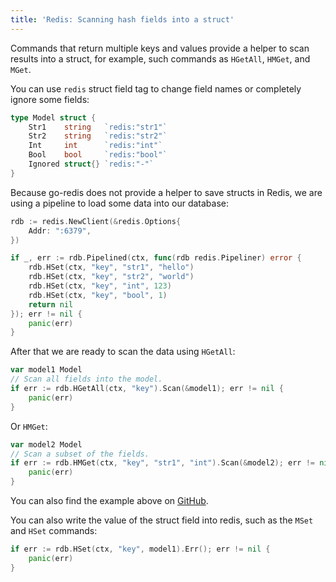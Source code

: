 ```yaml
---
title: 'Redis: Scanning hash fields into a struct'
---
```


<CoverImage title="Scanning hash fields into a struct" />

Commands that return multiple keys and values provide a helper to scan results into a struct, for
example, such commands as `HGetAll`, `HMGet`, and `MGet`.

You can use `redis` struct field tag to change field names or completely ignore some fields:

```go
type Model struct {
	Str1    string   `redis:"str1"`
	Str2    string   `redis:"str2"`
	Int     int      `redis:"int"`
	Bool    bool     `redis:"bool"`
	Ignored struct{} `redis:"-"`
}
```

Because go-redis does not provide a helper to save structs in Redis, we are using a pipeline to load
some data into our database:

```go
rdb := redis.NewClient(&redis.Options{
	Addr: ":6379",
})

if _, err := rdb.Pipelined(ctx, func(rdb redis.Pipeliner) error {
	rdb.HSet(ctx, "key", "str1", "hello")
	rdb.HSet(ctx, "key", "str2", "world")
	rdb.HSet(ctx, "key", "int", 123)
	rdb.HSet(ctx, "key", "bool", 1)
	return nil
}); err != nil {
	panic(err)
}
```

After that we are ready to scan the data using `HGetAll`:

```go
var model1 Model
// Scan all fields into the model.
if err := rdb.HGetAll(ctx, "key").Scan(&model1); err != nil {
	panic(err)
}
```

Or `HMGet`:

```go
var model2 Model
// Scan a subset of the fields.
if err := rdb.HMGet(ctx, "key", "str1", "int").Scan(&model2); err != nil {
	panic(err)
}
```

You can also find the example above on
[GitHub](https://github.com/redis/go-redis/tree/master/example/scan-struct).

You can also write the value of the struct field into redis, such as the `MSet` and `HSet` commands:

```go
if err := rdb.HSet(ctx, "key", model1).Err(); err != nil {
	panic(err)
}
```

